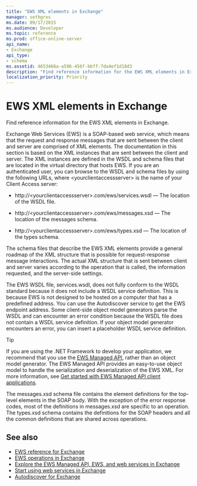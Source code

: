 ```yaml
---
title: "EWS XML elements in Exchange"
manager: sethgros
ms.date: 09/17/2015
ms.audience: Developer
ms.topic: reference
ms.prod: office-online-server
api_name:
- Exchange
api_type:
- schema
ms.assetid: 4653466a-a596-456f-bbff-7da4ef1d18d3
description: "Find reference information for the EWS XML elements in Exchange."
localization_priority: Priority
---
```


# EWS XML elements in Exchange

Find reference information for the EWS XML elements in Exchange.
  
Exchange Web Services (EWS) is a SOAP-based web service, which means that the request and response messages that are sent between the client and server are comprised of XML elements. The documentation in this section is based on the XML instances that are sent between the client and server. The XML instances are defined in the WSDL and schema files that are located in the virtual directory that hosts EWS. If you are an authenticated user, you can browse to the WSDL and schema files by using the following URLs, where \<yourclientaccessserver\> is the name of your Client Access server:
  
- http://\<yourclientaccessserver\>.com/ews/services.wsdl — The location of the WSDL file.
    
- http://\<yourclientaccessserver\>.com/ews/messages.xsd — The location of the messages schema.
    
- http://\<yourclientaccessserver\>.com/ews/types.xsd — The location of the types schema.
    
The schema files that describe the EWS XML elements provide a general roadmap of the XML structure that is possible for request-response message interactions. The actual XML structure that is sent between client and server varies according to the operation that is called, the information requested, and the server-side settings.
  
The EWS WSDL file, services.wsdl, does not fully conform to the WSDL standard because it does not include a WSDL service definition. This is because EWS is not designed to be hosted on a computer that has a predefined address. You can use the Autodiscover service to get the EWS endpoint address. Some client-side object model generators parse the WSDL and can encounter an error condition because the WSDL file does not contain a WSDL service definition. If your object model generator encounters an error, you can insert a placeholder WSDL service definition.
  
> [!TIP]
> If you are using the .NET Framework to develop your application, we recommend that you use the [EWS Managed API](http://aka.ms/ews-managed-api-readme), rather than an object model generator. The EWS Managed API provides an easy-to-use object model to handle the serialization and deserialization of the EWS XML. For more information, see [Get started with EWS Managed API client applications](http://msdn.microsoft.com/library/c2267733-6f4f-49e5-9614-1e4a24c3af1a%28Office.15%29.aspx). 
  
The messages.xsd schema file contains the element definitions for the top-level elements in the SOAP body. With the exception of the error response codes, most of the definitions in messages.xsd are specific to an operation. The types.xsd schema contains the definitions for the SOAP headers and all the common definitions that are shared across operations.
  
## See also

- [EWS reference for Exchange](ews-reference-for-exchange.md)
- [EWS operations in Exchange](ews-operations-in-exchange.md)
- [Explore the EWS Managed API, EWS, and web services in Exchange](../exchange-web-services/explore-the-ews-managed-api-ews-and-web-services-in-exchange.md)
- [Start using web services in Exchange](../exchange-web-services/start-using-web-services-in-exchange.md)
- [Autodiscover for Exchange](../exchange-web-services/autodiscover-for-exchange.md)
    

